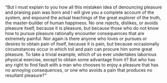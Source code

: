 "But I must explain to you how all this mistaken idea of denouncing
pleasure and praising pain was born and I will give you a complete
account of the system, and expound the actual teachings of the great
explorer of the truth, the master-builder of human happiness. No one
rejects, dislikes, or avoids pleasure itself, because it is pleasure, 
but because those who do not know how to pursue pleasure rationally 
encounter consequences that are extremely painful. Nor again is there 
anyone who loves or pursues or desires to obtain pain of itself, because 
it is pain, but because occasionally circumstances occur in which toil 
and pain can procure him some great pleasure. To take a trivial example, 
which of us ever undertakes laborious physical exercise, except to 
obtain some advantage from it? But who has any right to find fault with 
a man who chooses to enjoy a pleasure that has no annoying consequences, 
or one who avoids a pain that produces no resultant pleasure?"